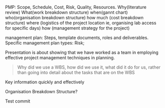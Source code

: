 PMP:
Scope, Schedule, Cost, Risk, Quality, Resources.
Why(literature review)
What(work breakdown structure)
when(gannt chart)
who(organisation breakdown structure) 
how much (cost breakdown structure)
where (logistics of the project location ie, organising lab access for specific days)
how (management strategy for the project)

management plan: Steps, template documents, roles and deliverables.
Specific management plan types: Risk; 

Presentation is about showing that we have worked as a team in employing effective project management techniques in planning.

>Why did we use a WBS, how did we use it, what did it do for us, rather than going into detail about the tasks that are on the WBS


Key information quickly and effectively

Organisation Breakdown Structure?

Test commit 


